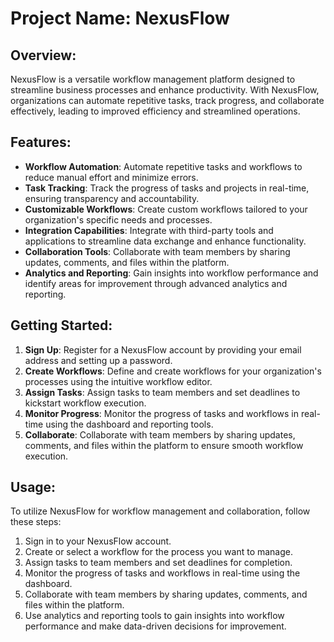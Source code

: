 # Project Name: NexusFlow

## Overview:
NexusFlow is a versatile workflow management platform designed to streamline business processes and enhance productivity. With NexusFlow, organizations can automate repetitive tasks, track progress, and collaborate effectively, leading to improved efficiency and streamlined operations.

## Features:
- **Workflow Automation**: Automate repetitive tasks and workflows to reduce manual effort and minimize errors.
- **Task Tracking**: Track the progress of tasks and projects in real-time, ensuring transparency and accountability.
- **Customizable Workflows**: Create custom workflows tailored to your organization's specific needs and processes.
- **Integration Capabilities**: Integrate with third-party tools and applications to streamline data exchange and enhance functionality.
- **Collaboration Tools**: Collaborate with team members by sharing updates, comments, and files within the platform.
- **Analytics and Reporting**: Gain insights into workflow performance and identify areas for improvement through advanced analytics and reporting.

## Getting Started:
1. **Sign Up**: Register for a NexusFlow account by providing your email address and setting up a password.
2. **Create Workflows**: Define and create workflows for your organization's processes using the intuitive workflow editor.
3. **Assign Tasks**: Assign tasks to team members and set deadlines to kickstart workflow execution.
4. **Monitor Progress**: Monitor the progress of tasks and workflows in real-time using the dashboard and reporting tools.
5. **Collaborate**: Collaborate with team members by sharing updates, comments, and files within the platform to ensure smooth workflow execution.

## Usage:
To utilize NexusFlow for workflow management and collaboration, follow these steps:
1. Sign in to your NexusFlow account.
2. Create or select a workflow for the process you want to manage.
3. Assign tasks to team members and set deadlines for completion.
4. Monitor the progress of tasks and workflows in real-time using the dashboard.
5. Collaborate with team members by sharing updates, comments, and files within the platform.
6. Use analytics and reporting tools to gain insights into workflow performance and make data-driven decisions for improvement.

